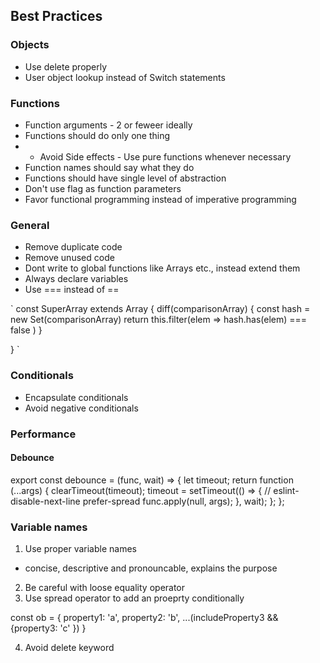 ##   Best Practices


### Objects
- Use delete properly
- User object lookup instead of Switch statements

### Functions
- Function arguments - 2 or feweer ideally
- Functions should do only one thing
- -  Avoid Side effects - Use pure functions whenever necessary
- Function names should say what they do
- Functions should have single level of abstraction
- Don't use flag as function parameters
- Favor functional programming instead of imperative programming

### General
- Remove duplicate code
- Remove unused code
- Dont write to global functions like Arrays etc., instead extend them
- Always declare variables
- Use === instead of ==

`
const SuperArray extends Array {
  diff(comparisonArray) {
    const hash = new Set(comparisonArray)
    return this.filter(elem => hash.has(elem) === false )
 }

}
`

### Conditionals
- Encapsulate conditionals
- Avoid negative conditionals


### Performance
#### Debounce
export const debounce = (func, wait) => {
  let timeout;
  return function (...args) {
    clearTimeout(timeout);
    timeout = setTimeout(() => {
      // eslint-disable-next-line prefer-spread
      func.apply(null, args);
    }, wait);
  };
};


### Variable names
1. Use proper variable names
  - concise, descriptive and pronouncable, explains the purpose
2. Be careful with loose equality operator
3. Use spread operator to add an proeprty conditionally

const ob = {
  property1: 'a',
  property2: 'b',
  ...(includeProperty3 && {property3: 'c' })
}

4. Avoid delete keyword

